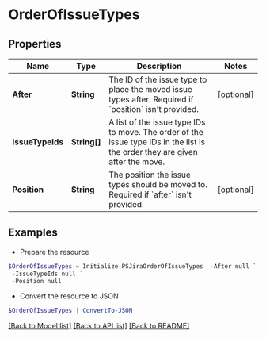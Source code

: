 # OrderOfIssueTypes
## Properties

Name | Type | Description | Notes
------------ | ------------- | ------------- | -------------
**After** | **String** | The ID of the issue type to place the moved issue types after. Required if &#x60;position&#x60; isn&#39;t provided. | [optional] 
**IssueTypeIds** | **String[]** | A list of the issue type IDs to move. The order of the issue type IDs in the list is the order they are given after the move. | 
**Position** | **String** | The position the issue types should be moved to. Required if &#x60;after&#x60; isn&#39;t provided. | [optional] 

## Examples

- Prepare the resource
```powershell
$OrderOfIssueTypes = Initialize-PSJiraOrderOfIssueTypes  -After null `
 -IssueTypeIds null `
 -Position null
```

- Convert the resource to JSON
```powershell
$OrderOfIssueTypes | ConvertTo-JSON
```

[[Back to Model list]](../README.md#documentation-for-models) [[Back to API list]](../README.md#documentation-for-api-endpoints) [[Back to README]](../README.md)

